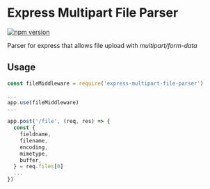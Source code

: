 # Express Multipart File Parser
[![npm version](https://badge.fury.io/js/express-multipart-file-parser.svg)](https://badge.fury.io/js/express-multipart-file-parser)

Parser for express that allows file upload with *multipart/form-data*

## Usage

```js
const fileMiddleware = require('express-multipart-file-parser')

...
app.use(fileMiddleware)
...

app.post('/file', (req, res) => {
  const {
    fieldname,
    filename,
    encoding,
    mimetype,
    buffer,
  } = req.files[0]
  ...
})
```
